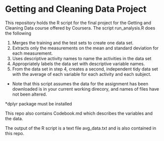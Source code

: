# Getting and Cleaning Data Project
This repository holds the R script for the final project for the Getting and Cleaning Data course offered by Coursera. The script run_analysis.R does the following

1. Merges the training and the test sets to create one data set.
2. Extracts only the measurements on the mean and standard deviation for each measurement.
3. Uses descriptive activity names to name the activities in the data set
4. Appropriately labels the data set with descriptive variable names.
5. From the data set in step 4, creates a second, independent tidy data set with the average of each variable for each activity and each subject.

* Note that this script assumes the data for the assignment has been downloaded is in your current working direcory, and names of files have not been altered.

*dplyr package must be installed

This repo also contains Codebook.md which describes the variables and the data.

The output of the R script is a text file avg_data.txt and is also contained in this repo.

